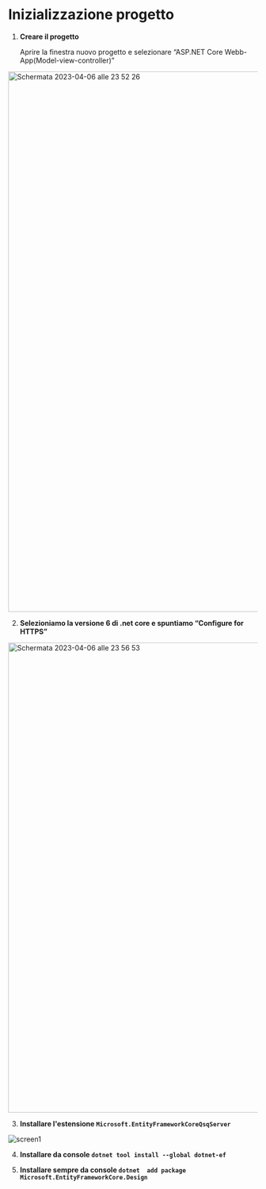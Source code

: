 # Inizializzazione progetto

1. **Creare il progetto**

	Aprire la finestra nuovo progetto e selezionare “ASP.NET Core Webb-App(Model-view-controller)”


<img width="1090" alt="Schermata 2023-04-06 alle 23 52 26" src="https://user-images.githubusercontent.com/110975140/230518067-b68bbeb4-a486-4cfb-9bfb-f8f33f63e06a.png">

2. **Selezioniamo la versione 6 di .net core e spuntiamo “Configure for HTTPS”**

<img width="948" alt="Schermata 2023-04-06 alle 23 56 53" src="https://user-images.githubusercontent.com/110975140/230518468-b4946b43-7f12-4771-bf1b-4a9a1c2160de.png">

3. **Installare l'estensione ``Microsoft.EntityFrameworkCoreQsqServer``**

 ![screen1](https://user-images.githubusercontent.com/110975140/230560645-5c9c2206-c1d8-4d26-b0ee-4891f65922cf.png)
 
4. **Installare da console `dotnet tool install --global dotnet-ef`**

5. **Installare sempre da console `dotnet  add package Microsoft.EntityFrameworkCore.Design`**


